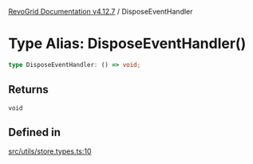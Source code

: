 [RevoGrid Documentation v4.12.7](README.md) / DisposeEventHandler

# Type Alias: DisposeEventHandler()

```ts
type DisposeEventHandler: () => void;
```

## Returns

`void`

## Defined in

[src/utils/store.types.ts:10](https://github.com/revolist/revogrid/blob/435ff99a088c5c293d22eb08cc3e448f60f4eb56/src/utils/store.types.ts#L10)
